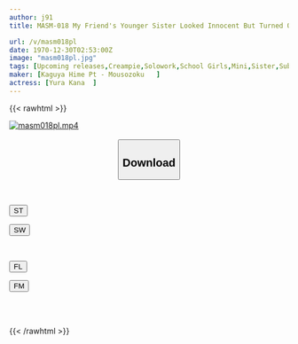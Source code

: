 ```yaml
---
author: j91
title: MASM-018 My Friend's Younger Sister Looked Innocent But Turned Out To Be A Really Cocky Female Brat! Kana Yura's Adult Pride Was Shattered When She Was Insulted In Honorific Language By Saying, "You're So Hot!"

url: /v/masm018pl
date: 1970-12-30T02:53:00Z
image: "masm018pl.jpg"
tags: [Upcoming releases,Creampie,Solowork,School Girls,Mini,Sister,Submissive Men	 ]
maker: [Kaguya Hime Pt - Mousozoku   ]
actress: [Yura Kana  ]
---
```



{{< rawhtml >}}

<div class="video" data-videoid="pending_link_2.html">
    <a href="javascript:;">
        <img src="/v/masm018pl/masm018pl.jpg" width="WIDTH" height="HEIGHT" alt="masm018pl.mp4" loading="lazy">
    </a>
</div>

<script type="text/javascript" src="https://j91.asia/asset/on-demand-pend.js"></script>

<br>
  <link rel="stylesheet" href="https://j91.asia/asset/bs5.css">
  
  <center>
  <button class="btn btn-primary" type="button" data-bs-toggle="collapse" data-bs-target=".multi-collapse" aria-expanded="false" aria-controls="multiCollapseExample1 multiCollapseExample2"><h2>Download</h2></button></center>
</p>
<div class="row">
  <div class="col">
    <div class="collapse multi-collapse" id="multiCollapseExample1">
      <div class="card card-body">
	      	      <br>
<div class="buttons">  
<p><a href="https://j91.asia/pending_link_2.html" target="_blank"><button class="btn-hover color-3"><i class="fa fa-download"></i> ST</button></a></p>
<p><a href="https://j91.asia/pending_link_2.html" target="_blank"><button class="btn-hover color-2"><i class="fa fa-download"></i> SW</button></a></p></div>
    </div>
  </div>
</div>
  <div class="col">
    <div class="collapse multi-collapse" id="multiCollapseExample2">
      <div class="card card-body">
	      <br>
<div class="buttons">
<p><a href="https://j91.asia/pending_link_2.html" target="_blank"><button class="btn-hover color-9"><i class="fa fa-download"></i> FL</button></a></p>
<p><a href="https://j91.asia/pending_link_2.html" target="_blank"><button class="btn-hover color-8"><i class="fa fa-download"></i> FM</button></a></p></div>
<br><br>
      </div>
    </div>
  </div>
</div>

{{< /rawhtml >}}
